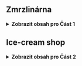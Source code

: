 ## Zmrzlinárna

<details>
  <summary><b>Zobrazit obsah pro Část 1</b></summary>

  Text pro Část 1.

</details>

## Ice-cream shop

<details>
  <summary><b>Zobrazit obsah pro Část 2</b></summary>

  Text pro Část 2.

</details>

